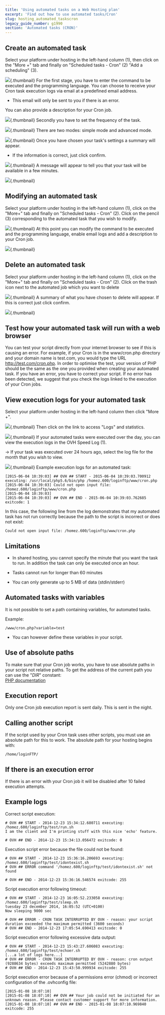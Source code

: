 ```yaml
---
title: 'Using automated tasks on a Web Hosting plan'
excerpt: 'Find out how to use automated tasks/Cron'
slug: hosting_automated_taskscron
legacy_guide_number: g1990
section: 'Automated tasks (CRON)'
---
```



## Create an automated task
Select your platform under hosting in the left-hand column (1), then click on the "More +" tab and finally on "Scheduled tasks - Cron" (2) "Add a scheduling" (3).

![](images/3261.png){.thumbnail}
For the first stage, you have to enter the command to be executed and the programming language. You can choose to receive your Cron task execution logs via email at a predefined email address. 


- This email will only be sent to you if there is an error.


You can also provide a description for your Cron job.

![](images/3262.png){.thumbnail}
Secondly you have to set the frequency of the task.

![](images/3264.png){.thumbnail}
There are two modes: simple mode and advanced mode.

![](images/3265.png){.thumbnail}
Once you have chosen your task's settings a summary will appear. 


- If the information is correct, just click confirm.



![](images/3266.png){.thumbnail}
A message will appear to tell you that your task will be available in a few minutes.

![](images/3267.png){.thumbnail}


## Modifying an automated task
Select your platform under hosting in the left-hand column (1), click on the "More+" tab and finally on "Scheduled tasks - Cron" (2). Click on the pencil (3) corresponding to the automated task that you wish to modify.

![](images/3268.png){.thumbnail}
At this point you can modify the command to be executed and the programming language, enable email logs and add a description to your Cron job.

![](images/3269.png){.thumbnail}


## Delete an automated task
Select your platform under hosting in the left-hand column (1), click on the "More+" tab and finally on "Scheduled tasks - Cron" (2). Click on the trash icon next to the automated job which you want to delete

![](images/3270.png){.thumbnail}
A summary of what you have chosen to delete will appear. If this is correct just click confirm.

![](images/3271.png){.thumbnail}


## Test how your automated task will run with a web browser
You can test your script directly from your internet browser to see if this is causing an error. 
For example, if your Cron is in the www/cron.php directory and your domain name is test.com, you would type the URL http://test.com/cron.php.
In order to optimise the test, your version of PHP should be the same as the one you provided when creating your automated task.
If you have an error, you have to correct your script. If no error has been detected, we suggest that you check the logs linked to the execution of your Cron jobs.


## View execution logs for your automated task
Select your platform under hosting in the left-hand column then click "More +".

![](images/4012.png){.thumbnail}
Then click on the link to access "Logs" and statistics.

![](images/4013.png){.thumbnail}
If your automated tasks were executed over the day, you can view the execution logs in the OVH Speed Log (1).

-> If your task was executed over 24 hours ago, select the log file for the month that you wish to view.

![](images/3274.png){.thumbnail}
Example execution logs for an automated task:


```
[2015-06-04 10:39:03] ## OVH ## START - 2015-06-04 10:39:03.700912 executing: /usr/local/php5.6/bin/php /homez.600/loginftp/www/cron.php
[2015-06-04 10:39:03] Could not open input file: /homez.600/loginftp/www/cron.php
[2015-06-04 10:39:03]
[2015-06-04 10:39:03] ## OVH ## END - 2015-06-04 10:39:03.762685 exitcode: 1
```


In this case, the following line from the log demonstrates that my automated task has not run correctly because the path to the script is incorrect or does not exist:


```
Could not open input file: /homez.600/loginftp/www/cron.php
```




## Limitations

- In shared hosting, you cannot specify the minute that you want the task to run. In addition the task can only be executed once an hour. 

- Tasks cannot run for longer than 60 minutes

- You can only generate up to 5 MB of data  (stdin/stderr)




## Automated tasks with variables
It is not possible to set a path containing variables, for automated tasks.

Example:

```
/www/cron.php?variable=test
```



- You can however define these variables in your script.




## Use of absolute paths
To make sure that your Cron job works, you have to use absolute paths in your script not relative paths.
To get the address of the current path you can use the "_DIR_" constant:  
[PHP documentation](http://php.net/manual/en/language.constants.predefined.php)


## Execution report
Only one Cron job execution report is sent daily. This is sent in the night.


## Calling another script
If the script used by your Cron task uses other scripts, you must use an absolute path for this to work. The absolute path for your hosting begins with:



```
/home/loginFTP/
```




## If there is an execution error
If there is an error with your Cron job it will be disabled after 10 failed execution attempts.


## Example logs
Correct script execution:

```
# OVH ## START - 2014-12-23 15:34:12.680711 executing: /homez.600/loginftp/test/run.sh
I am the client and I'm printing stuff with this nice 'echo' feature.

# OVH ## END - 2014-12-23 15:34:13.056472 exitcode: 0
```


Execution script error because the file could not be found:

```
# OVH ## START - 2014-12-23 15:36:16.206693 executing: /homez.600/loginftp/test/idontexist.sh
# OVH ## ERROR command '/homez.600/loginftp/test/idontexist.sh' not found

# OVH ## END - 2014-12-23 15:36:16.546574 exitcode: 255
```


Script execution error following timeout:

```
# OVH ## START - 2014-12-23 16:05:52.233058 executing: /homez.600/loginftp/test/sleep.sh
tuesday 23 december 2014, 16:05:52 (UTC+0100)
Now sleeping 9000 sec

# OVH ## ERROR - CRON TASK INTERRUPTED BY OVH - reason: your script duration exceeded the maximum permitted (3600 seconds)
# OVH ## END - 2014-12-23 17:05:54.690413 exitcode: 0
```


Script execution error following excessive data output:

```
# OVH ## START - 2014-12-23 15:43:27.606083 executing: /homez.600/loginftp/test/echoer.sh
[...a lot of logs here...]
# OVH ## ERROR - CRON TASK INTERRUPTED BY OVH - reason: cron output (9288634 bytes) exceeds maximum permitted (5242880 bytes)
# OVH ## END - 2014-12-23 15:43:50.999934 exitcode: 255
```


Script execution error because of a permissions error (chmod) or incorrect configuration of the .ovhconfig file:

```
[2015-01-08 18:07:10]
[2015-01-08 18:07:10] ## OVH ## Your job could not be initiated for an unknown reason. Please contact customer support for more information.
[2015-01-08 18:07:10] ## OVH ## END - 2015-01-08 18:07:10.969840 exitcode: 255
```



